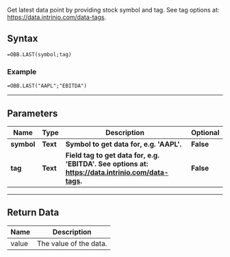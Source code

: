 <!-- markdownlint-disable MD041 -->

Get latest data point by providing stock symbol and tag. See tag options at: https://data.intrinio.com/data-tags.

## Syntax

```excel wordwrap
=OBB.LAST(symbol;tag)
```

### Example

```excel wordwrap
=OBB.LAST("AAPL";"EBITDA")
```

---

## Parameters

| Name | Type | Description | Optional |
| ---- | ---- | ----------- | -------- |
| **symbol** | **Text** | **Symbol to get data for, e.g. 'AAPL'.** | **False** |
| **tag** | **Text** | **Field tag to get data for, e.g. 'EBITDA'. See options at: https://data.intrinio.com/data-tags.** | **False** |

---

## Return Data

| Name | Description |
| ---- | ----------- |
| value | The value of the data.  |
